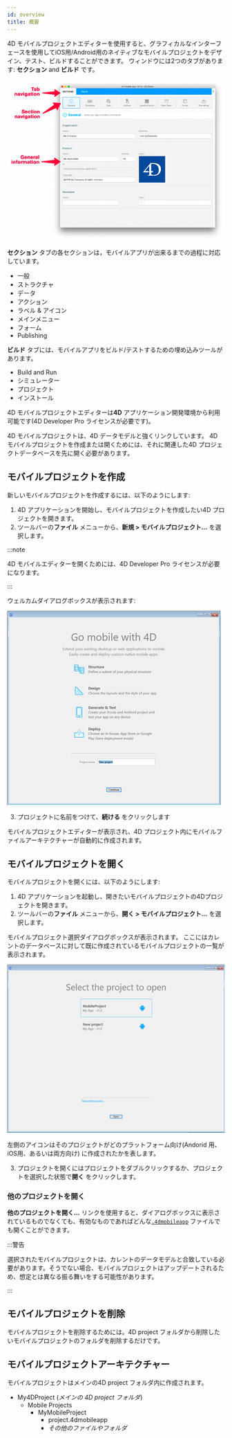 ```yaml
---
id: overview
title: 概要
---
```



4D モバイルプロジェクトエディターを使用すると、グラフィカルなインターフェースを使用してiOS用/Android用のネイティブなモバイルプロジェクトをデザイン、テスト、ビルドすることができます。 ウィンドウには2つのタブがあります: **セクション** and **ビルド** です。

![General画面](img/General-section-4D-for-iOS.png)

**セクション** タブの各セクションは，モバイルアプリが出来るまでの過程に対応しています。

* 一般
* ストラクチャ
* データ
* アクション
* ラベル & アイコン
* メインメニュー
* フォーム
* Publishing

**ビルド** タブには、モバイルアプリをビルド/テストするための埋め込みツールがあります。

* Build and Run
* シミュレーター
* プロジェクト
* インストール

4D モバイルプロジェクトエディターは**4D** アプリケーション開発環境から利用可能です(4D Developer Pro ライセンスが必要です)。

4D モバイルプロジェクトは、4D データモデルと強くリンクしています。 4D モバイルプロジェクトを作成または開くためには、それに関連した4D プロジェクトデータベースを先に開く必要があります。


## モバイルプロジェクトを作成

新しいモバイルプロジェクトを作成するには、以下のようにします:

1. 4D アプリケーションを開始し、モバイルプロジェクトを作成したい4D プロジェクトを開きます。
2. ツールバーの**ファイル** メニューから、**新規 > モバイルプロジェクト...** を選択します。

:::note

4D モバイルエディターを開くためには、4D Developer Pro ライセンスが必要になります。

:::

ウェルカムダイアログボックスが表示されます:

![Project Name](img/new-project.png)

3. プロジェクトに名前をつけて、**続ける** をクリックします

モバイルプロジェクトエディターが表示され、4D プロジェクト内にモバイルファイルアーキテクチャーが自動的に作成されます。

## モバイルプロジェクトを開く

モバイルプロジェクトを開くには、以下のようにします:

1. 4D アプリケーションを起動し、開きたいモバイルプロジェクトの4Dプロジェクトを開きます。
2. ツールバーの**ファイル** メニューから、**開く > モバイルプロジェクト...** を選択します。

モバイルプロジェクト選択ダイアログボックスが表示されます。 ここにはカレントのデータベースに対して既に作成されているモバイルプロジェクトの一覧が表示されます。

![Project Name](img/select-project.png)

左側のアイコンはそのプロジェクトがどのプラットフォーム向け(Andorid 用、iOS用、あるいは両方向け) に作成されたかを表します。

3. プロジェクトを開くにはプロジェクトをダブルクリックするか、プロジェクトを選択した状態で**開く** をクリックします。

### 他のプロジェクトを開く

**他のプロジェクトを開く...** リンクを使用すると、ダイアログボックスに表示されているものでなくても、有効なものであればどんな[`.4dmobileapp`](#mobile-project-architecture) ファイルでも開くことができます。

:::警告

選択されたモバイルプロジェクトは、カレントのデータモデルと合致している必要があります。そうでない場合、モバイルプロジェクトはアップデートされるため、想定とは異なる振る舞いをする可能性があります。

:::

## モバイルプロジェクトを削除

モバイルプロジェクトを削除するためには。4D project フォルダから削除したいモバイルプロジェクトのフォルダを削除するだけです。


## モバイルプロジェクトアーキテクチャー

モバイルプロジェクトはメインの4D project フォルダ内に作成されます。

- My4DProject (*メインの 4D project フォルダ*)
    + Mobile Projects
        * MyMobileProject
            - project.4dmobileapp
            - *その他のファイルやフォルダ*


